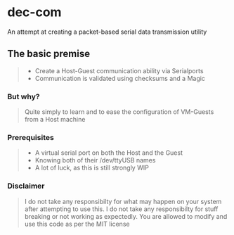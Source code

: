 # dec-com
An attempt at creating a packet-based serial data transmission utility

## The basic premise
> * Create a Host-Guest communication ability via Serialports
> * Communication is validated using checksums and a Magic

### But why?
> Quite simply to learn and to ease the configuration of VM-Guests from a Host machine

### Prerequisites
> * A virtual serial port on both the Host and the Guest
> * Knowing both of their /dev/ttyUSB names
> * A lot of luck, as this is still strongly WIP

### Disclaimer
> I do not take any responsibilty for what may happen on your system after attempting to use this.
> I do not take any responsibilty for stuff breaking or not working as expectedly.
> You are allowed to modify and use this code as per the MIT license